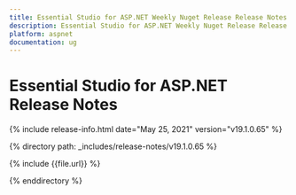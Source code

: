 ```yaml
---
title: Essential Studio for ASP.NET Weekly Nuget Release Release Notes  
description: Essential Studio for ASP.NET Weekly Nuget Release Release Notes  
platform: aspnet
documentation: ug
---
```


# Essential Studio for ASP.NET  Release Notes  

{% include release-info.html date="May 25, 2021"  version="v19.1.0.65" %} 


{% directory path: _includes/release-notes/v19.1.0.65
 %}

{% include {{file.url}} %}

{% enddirectory %}